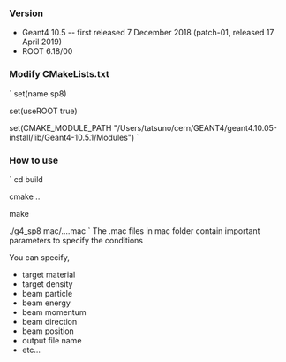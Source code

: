 ### Version

- Geant4 10.5
-- first released 7 December 2018 (patch-01, released 17 April 2019)
- ROOT 6.18/00


### Modify CMakeLists.txt
`
set(name sp8)

set(useROOT true)

set(CMAKE_MODULE_PATH "/Users/tatsuno/cern/GEANT4/geant4.10.05-install/lib/Geant4-10.5.1/Modules")
`
### How to use
`
cd build

cmake ..

make

./g4_sp8 mac/....mac
`
The .mac files in mac folder contain important parameters to specify the conditions

You can specify,
- target material
- target density
- beam particle
- beam energy
- beam momentum
- beam direction
- beam position
- output file name
- etc...
